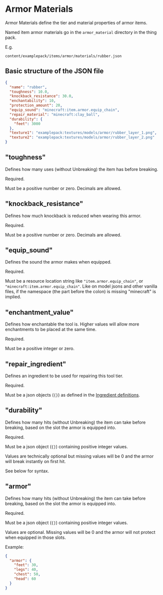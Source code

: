 # Armor Materials

Armor Materials define the tier and material properties of armor items.

Named item armor materials go in the `armor_material` directory in the thing pack.

E.g.
```
content/examplepack/items/armor/materials/rubber.json
```

## Basic structure of the JSON file

```json
{
  "name": "rubber",
  "toughness": 10.0,
  "knockback_resistance": 30.0,
  "enchantability": 10,
  "protection_amount": 20,
  "equip_sound": "minecraft:item.armor.equip_chain",
  "repair_material": "minecraft:clay_ball",
  "durability": {
    "feet": 3000
  },
  "texture1": "examplepack:textures/models/armor/rubber_layer_1.png",
  "texture2": "examplepack:textures/models/armor/rubber_layer_2.png"
}
```


## "toughness"

Defines how many uses (without Unbreaking) the item has before breaking.

Required.

Must be a positive number or zero. Decimals are allowed.

## "knockback_resistance"

Defines how much knockback is reduced when wearing this armor.

Required.

Must be a positive number or zero. Decimals are allowed.

## "equip_sound"

Defines the sound the armor makes when equipped.

Required.

Must be a resource location string like `"item.armor.equip_chain"`, or `"minecraft:item.armor.equip_chain"`.
Like on model jsons and other vanilla files, if the namespace (the part before the colon) is missing "minecraft" is implied.

## "enchantment_value"

Defines how enchantable the tool is. Higher values will allow more enchantments to be placed at the same time.

Required.

Must be a positive integer or zero.

## "repair_ingredient"

Defines an ingredient to be used for repairing this tool tier.

Required.

Must be a json objects (`{}`) as defined in the [Ingredient definitions](./Ingredient.md).

## "durability"

Defines how many hits (without Unbreaking) the item can take before breaking, based on the slot the armor is equipped into.

Required.

Must be a json object (`{}`) containing positive integer values.

Values are technically optional but missing values will be 0 and the armor will break instantly on first hit.

See below for syntax.

## "armor"

Defines how many hits (without Unbreaking) the item can take before breaking, based on the slot the armor is equipped into.

Required.

Must be a json object (`{}`) containing positive integer values.

Values are optional. Missing values will be 0 and the armor will not protect when equipped in those slots.

Example:
```json
{
  "armor": {
    "feet": 30,
    "legs": 40,
    "chest": 50,
    "head": 60
  }
}
```